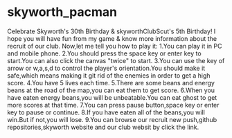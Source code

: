 # skyworth_pacman
Celebrate Skyworth's 30th Birthday & skyworthClubScut's 5th Birthday!
I hope you will have fun from my game & know more information about the recruit of our club.
Now,let me tell you how to play it:
1.You can play it in PC and mobile phone.
2.You should press the space key or enter key to start.You can also click the canvas "twice" to start.
3.You can use the key of arrow or w,a,s,d to control the player's orientation.You should make it safe,which means making it git rid of the enemies in order to get a high score.
4.You have 5 lives each time.
5.There are some beans and energy beans at the road of the map,you can eat them to get score.
6.When you have eaten energy beans,you will be unbeatable.You can eat ghost to get more scores at that time.
7.You can press pause button,space key or enter key to pause or continue.
8.If you have eaten all of the beans,you will win.But if not,you will lose.
9.You can browse our recruit new push,github repositories,skyworth website and our club websit by click the link.